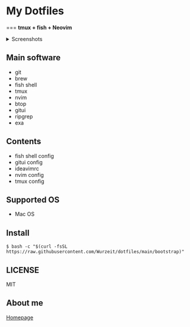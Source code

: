 # My Dotfiles
===
**tmux + fish + Neovim**


<details>

<summary>Screenshots</summary>

<img width="1800" alt="Screenshot 2022-12-19 at 0 14 11" src="https://user-images.githubusercontent.com/54161041/208306070-df6c9b66-a881-404d-a9ed-e612485ce952.png">
<img width="1800" alt="Screenshot 2022-12-19 at 0 12 03" src="https://user-images.githubusercontent.com/54161041/208306080-4b2e14cd-1064-4d81-9e98-62a9c6bb2735.png">
<img width="1800" alt="Screenshot 2022-12-19 at 0 11 18" src="https://user-images.githubusercontent.com/54161041/208306082-7104d50c-4de3-4498-b161-66db71452984.png">
<img width="1800" alt="Screenshot 2022-12-19 at 0 10 01" src="https://user-images.githubusercontent.com/54161041/208306088-a453d72b-c091-42ce-aa64-ec7297549003.png">

</details>

## Main software

- git
- brew
- fish shell
- tmux
- nvim
- btop
- gitui
- ripgrep
- exa

## Contents

- fish shell config
- gitui config
- ideavimrc
- nvim config
- tmux config

## Supported OS

- Mac OS

## Install

```shell
$ bash -c "$(curl -fsSL https://raw.githubusercontent.com/Wurzeit/dotfiles/main/bootstrap)"
```

## LICENSE

MIT

## About me

[Homepage](https://wurzeit.com/about)
